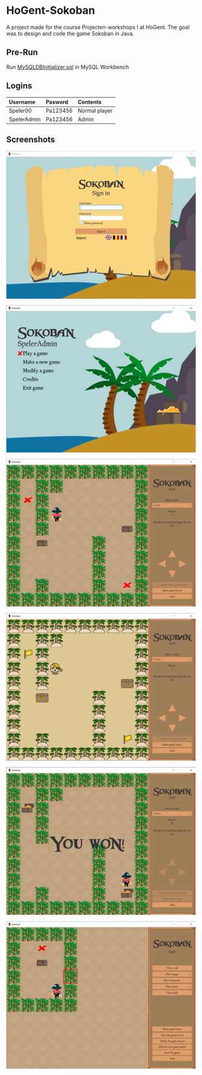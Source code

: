 # HoGent-Sokoban

A project made for the course Projecten-workshops I at HoGent. The goal was to design and code the game Sokoban in Java.

## Pre-Run

Run [MySQLDBInitializer.sql](sql/MySQLDBInitializer.sql) in MySQL Workbench

## Logins

| Username    | Pasword  | Contents      |
| :---------- | :------- | :------------ |
| Speler00    | Pa123456 | Normal player |
| SpelerAdmin | Pa123456 | Admin         |

## Screenshots

![Login](images/Login.png)

![Home](images/Home.png)

![Game clasic style](images/GameClassic.png)

![Game yellow style](images/GameYellow.png)

![Game won](images/GameWon.png)

![Edit game](images/Edit.png)

